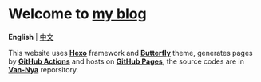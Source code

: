 # Welcome to [my blog](ruavan.one "Van_Nya's Nest")

**English** | [中文](README_CN.md "README_CN.md")

This website uses [**Hexo**](https://hexo.io "Hexo Site") framework and [**Butterfly**](https://butterfly.js.org "Butterfly Site") theme, generates pages by [**GitHub Actions**](https://github.com/features/actions "GitHub Actions Site") and hosts on [**GitHub Pages**](https://pages.github.com/ "GitHub Pages Site"), the source codes are in [**Van-Nya**](https://github.com/Van-Nya/Van-Nya "Nya? Nya!") reporsitory.
